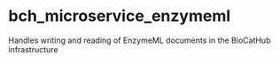 # bch_microservice_enzymeml
Handles writing and reading of EnzymeML documents in the BioCatHub infrastructure
